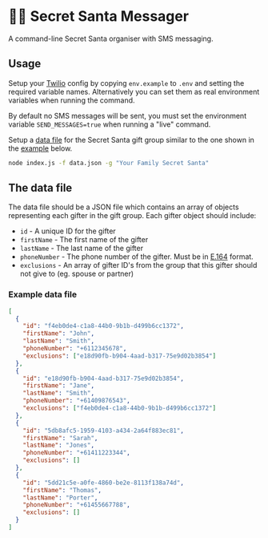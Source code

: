 # 🤫🎅 Secret Santa Messager

A command-line Secret Santa organiser with SMS messaging.

## Usage

Setup your [Twilio](https://www.twilio.com/) config by copying `env.example` to `.env` and setting the required variable names.
Alternatively you can set them as real environment variables when running the command.

By default no SMS messages will be sent, you must set the environment variable `SEND_MESSAGES=true` when running a "live" command.

Setup a [data file](#the-data-file) for the Secret Santa gift group similar to the one shown in the [example](#example-data-file) below.

```sh
node index.js -f data.json -g "Your Family Secret Santa"
```

## The data file

The data file should be a JSON file which contains an array of objects representing each gifter in the gift group.
Each gifter object should include:

- `id` - A unique ID for the gifter
- `firstName` - The first name of the gifter
- `lastName` - The last name of the gifter
- `phoneNumber` - The phone number of the gifter. Must be in [E.164](https://www.twilio.com/docs/glossary/what-e164) format.
- `exclusions` - An array of gifter ID's from the group that this gifter should not give to (eg. spouse or partner)

### Example data file

```json
[
  {
    "id": "f4eb0de4-c1a8-44b0-9b1b-d499b6cc1372",
    "firstName": "John",
    "lastName": "Smith",
    "phoneNumber": "+6112345678",
    "exclusions": ["e18d90fb-b904-4aad-b317-75e9d02b3854"]
  },
  {
    "id": "e18d90fb-b904-4aad-b317-75e9d02b3854",
    "firstName": "Jane",
    "lastName": "Smith",
    "phoneNumber": "+61409876543",
    "exclusions": ["f4eb0de4-c1a8-44b0-9b1b-d499b6cc1372"]
  },
  {
    "id": "5db8afc5-1959-4103-a434-2a64f883ec81",
    "firstName": "Sarah",
    "lastName": "Jones",
    "phoneNumber": "+61411223344",
    "exclusions": []
  },
  {
    "id": "5dd21c5e-a0fe-4860-be2e-8113f138a74d",
    "firstName": "Thomas",
    "lastName": "Porter",
    "phoneNumber": "+61455667788",
    "exclusions": []
  }
]
```
